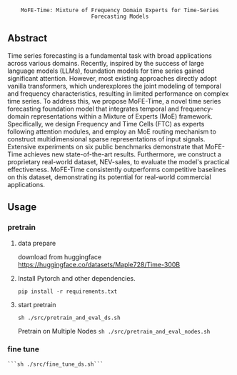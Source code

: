<div align="center">

    MoFE-Time: Mixture of Frequency Domain Experts for Time-Series Forecasting Models
 </b></h2>
</div>

<div align="center">


</div>

<div align="center">



</div>

## Abstract
Time series forecasting is a fundamental task with broad applications across various domains. Recently, inspired by the success of large language models (LLMs), foundation models for time series gained significant attention. However, most existing approaches directly adopt vanilla transformers, which underexplores the joint modeling of temporal and frequency characteristics, resulting in limited performance on complex time series. To address this, we propose MoFE-Time, a novel time series forecasting foundation model that integrates temporal and frequency-domain representations within a Mixture of Experts (MoE) framework. Specifically, we design Frequency and Time Cells (FTC) as experts following attention modules, and employ an MoE routing mechanism to construct multidimensional sparse representations of input signals. Extensive experiments on six public benchmarks demonstrate that MoFE-Time achieves new state-of-the-art results. Furthermore, we construct a proprietary real-world dataset, NEV-sales, to evaluate the model's practical effectiveness. MoFE-Time consistently outperforms competitive baselines on this dataset, demonstrating its potential for real-world commercial applications.



## Usage
### pretrain
1. data prepare

   download from huggingface
   https://huggingface.co/datasets/Maple728/Time-300B
3. Install Pytorch and other dependencies.
   ```
   pip install -r requirements.txt
   ```
4. start pretrain
   
    ```sh ./src/pretrain_and_eval_ds.sh```
   
   Pretrain on Multiple Nodes
    ```sh ./src/pretrain_and_eval_nodes.sh```
### fine tune

    ```sh ./src/fine_tune_ds.sh```



